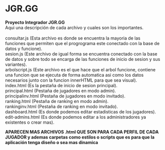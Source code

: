 # JGR.GG
<b>Proyecto Integrador JGR.GG</b>
<br>
Aqui una descripción de cada archivo y cuales son los importantes.
<br>
<br>
consultar.js (Esta archivo es donde se encuentra la mayoria de las funciones que permiten que el progrograma este conectado con la base de datos y funcione).<br>
sesion.js (Este archivo de igual forma se encuentra conectado con la base de datos y sobre todo se encarga de las funciones de inicio de sesion y sus variantes).<br>
arbolscript.js (Este archivo es el que hace que el arbol funcione, contiene una funcion que se ejecuta de forma automatica asi como los datos necesarios junto con la funcion innerHTML para que sea visual).<br>
index.html (Es la pestaña de inicio de sesion principal).<br>
principal.html (Pestaña de jugadores en modo admin).<br>
principalinv.html (Pestaña de jugadores en modo invitado).<br>
ranking.html (Pestaña de ranking en modo admin).<br>
rankinginv.html (Pestaña de ranking en modo invitado).<br>
dashboard.html (Es donde podemos editar estadisticas de los jugadores).<br>
edit-admins.html (Es donde podemos editar a los administradores ya existentes o crear mas).<br>

<b>APARECEN MAS ARCHIVOS .html QUE SON PARA CADA PERFIL DE CADA JUGADOR y ademas carpetas como estilos o scripts que es para que la aplicación tenga diseño o sea mas dinamica</b>
